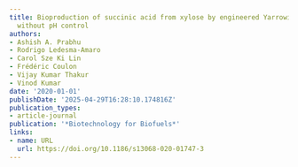 ```yaml
---
title: Bioproduction of succinic acid from xylose by engineered Yarrowia lipolytica
  without pH control
authors:
- Ashish A. Prabhu
- Rodrigo Ledesma‐Amaro
- Carol Sze Ki Lin
- Frédéric Coulon
- Vijay Kumar Thakur
- Vinod Kumar
date: '2020-01-01'
publishDate: '2025-04-29T16:28:10.174816Z'
publication_types:
- article-journal
publication: '*Biotechnology for Biofuels*'
links:
- name: URL
  url: https://doi.org/10.1186/s13068-020-01747-3
---
```

